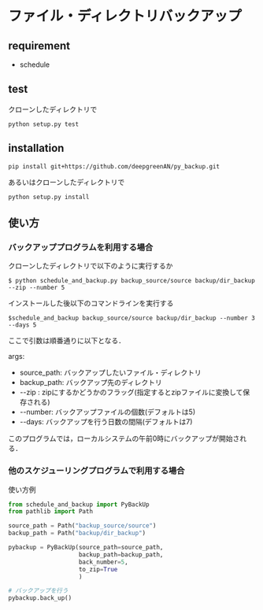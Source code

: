 # ファイル・ディレクトリバックアップ

## requirement
- schedule
## test
クローンしたディレクトリで
```
python setup.py test
```

## installation
```
pip install git+https://github.com/deepgreenAN/py_backup.git
```
あるいはクローンしたディレクトリで
```
python setup.py install
```

## 使い方
### バックアッププログラムを利用する場合
クローンしたディレクトリで以下のように実行するか

```
$ python schedule_and_backup.py backup_source/source backup/dir_backup --zip --number 5
```
インストールした後以下のコマンドラインを実行する
```
$schedule_and_backup backup_source/source backup/dir_backup --number 3 --days 5
```
ここで引数は順番通りに以下となる．

args:
- source_path: バックアップしたいファイル・ディレクトリ  
- backup_path: バックアップ先のディレクトリ  
- --zip : zipにするかどうかのフラッグ(指定するとzipファイルに変換して保存される)
- --number: バックアップファイルの個数(デフォルトは5)
- --days: バックアップを行う日数の間隔(デフォルトは7)  

このプログラムでは，ローカルシステムの午前0時にバックアップが開始される．
### 他のスケジューリングプログラムで利用する場合

使い方例
```python
from schedule_and_backup import PyBackUp
from pathlib import Path

source_path = Path("backup_source/source")
backup_path = Path("backup/dir_backup")

pybackup = PyBackUp(source_path=source_path,
                    backup_path=backup_path,
                    back_number=5,
                    to_zip=True
                    )

# バックアップを行う
pybackup.back_up()
```